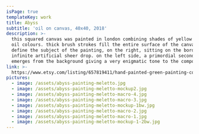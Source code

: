 ```yaml
---
isPage: true
templateKey: work
title: Abyss
subtitle: 'oil on canvas, 40x40, 2018'
description: >-
  this squared canvas was painted in london combining shades of yellow and green
  oil colours. thick brush strokes fill the entire surface of the canvas and
  define the subject of the painting, on the right, sitting on the border of an
  infinite artificial sheer drop. on the left side, a primordial second figure
  emerges from the background giving a very enigmatic tone to the composition.
link: >-
  https://www.etsy.com/listing/657819411/hand-painted-green-painting-contemporary?ref=shop_home_active_16&frs=1
pictures:
  - image: /assets/abyss-painting-meletto.jpg
  - image: /assets/abyss-painting-meletto-mockup2.jpg
  - image: /assets/abyss-painting-meletto-macro-4.jpg
  - image: /assets/abyss-painting-meletto-macro-3.jpg
  - image: /assets/abyss-painting-meletto-mockup-1bw.jpg
  - image: /assets/abyss-painting-meletto-macro-2.jpg
  - image: /assets/abyss-painting-meletto-macro-1.jpg
  - image: /assets/abyss-painting-meletto-mockup-1-2bw.jpg
---
```



